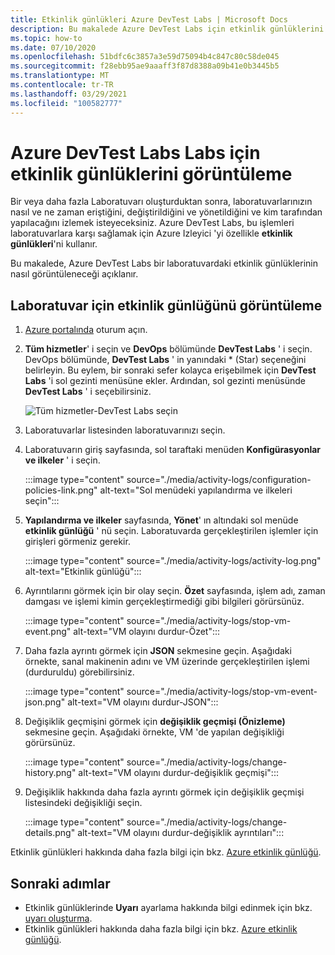 ```yaml
---
title: Etkinlik günlükleri Azure DevTest Labs | Microsoft Docs
description: Bu makalede Azure DevTest Labs için etkinlik günlüklerini görüntüleme adımları sunulmaktadır.
ms.topic: how-to
ms.date: 07/10/2020
ms.openlocfilehash: 51bdfc6c3857a3e59d75094b4c847c80c58de045
ms.sourcegitcommit: f28ebb95ae9aaaff3f87d8388a09b41e0b3445b5
ms.translationtype: MT
ms.contentlocale: tr-TR
ms.lasthandoff: 03/29/2021
ms.locfileid: "100582777"
---
```

# <a name="view-activity-logs-for-labs-in-azure-devtest-labs"></a>Azure DevTest Labs Labs için etkinlik günlüklerini görüntüleme 
Bir veya daha fazla Laboratuvarı oluşturduktan sonra, laboratuvarlarınızın nasıl ve ne zaman eriştiğini, değiştirildiğini ve yönetildiğini ve kim tarafından yapılacağını izlemek isteyeceksiniz. Azure DevTest Labs, bu işlemleri laboratuvarlara karşı sağlamak için Azure Izleyici 'yi özellikle **etkinlik günlükleri**'ni kullanır. 

Bu makalede, Azure DevTest Labs bir laboratuvardaki etkinlik günlüklerinin nasıl görüntüleneceği açıklanır.

## <a name="view-activity-log-for-a-lab"></a>Laboratuvar için etkinlik günlüğünü görüntüleme

1. [Azure portalında](https://portal.azure.com) oturum açın.
1. **Tüm hizmetler**' i seçin ve **DevOps** bölümünde **DevTest Labs** ' i seçin. DevOps bölümünde, **DevTest Labs** ' in yanındaki * (Star)  seçeneğini belirleyin. Bu eylem, bir sonraki sefer kolayca erişebilmek için **DevTest Labs** 'i sol gezinti menüsüne ekler. Ardından, sol gezinti menüsünde **DevTest Labs** ' i seçebilirsiniz.

    ![Tüm hizmetler-DevTest Labs seçin](./media/devtest-lab-create-lab/all-services-select.png)
1. Laboratuvarlar listesinden laboratuvarınızı seçin.
1. Laboratuvarın giriş sayfasında, sol taraftaki menüden **Konfigürasyonlar ve ilkeler** ' i seçin. 

    :::image type="content" source="./media/activity-logs/configuration-policies-link.png" alt-text="Sol menüdeki yapılandırma ve ilkeleri seçin":::
1. **Yapılandırma ve ilkeler** sayfasında, **Yönet**' ın altındaki sol menüde **etkinlik günlüğü** ' nü seçin. Laboratuvarda gerçekleştirilen işlemler için girişleri görmeniz gerekir. 

    :::image type="content" source="./media/activity-logs/activity-log.png" alt-text="Etkinlik günlüğü":::    
1. Ayrıntılarını görmek için bir olay seçin. **Özet** sayfasında, işlem adı, zaman damgası ve işlemi kimin gerçekleştirmediği gibi bilgileri görürsünüz. 
    
    :::image type="content" source="./media/activity-logs/stop-vm-event.png" alt-text="VM olayını durdur-Özet":::        
1. Daha fazla ayrıntı görmek için **JSON** sekmesine geçin. Aşağıdaki örnekte, sanal makinenin adını ve VM üzerinde gerçekleştirilen işlemi (durduruldu) görebilirsiniz.

    :::image type="content" source="./media/activity-logs/stop-vm-event-json.png" alt-text="VM olayını durdur-JSON":::           
1. Değişiklik geçmişini görmek için **değişiklik geçmişi (Önizleme)** sekmesine geçin. Aşağıdaki örnekte, VM 'de yapılan değişikliği görürsünüz. 

    :::image type="content" source="./media/activity-logs/change-history.png" alt-text="VM olayını durdur-değişiklik geçmişi":::             
1. Değişiklik hakkında daha fazla ayrıntı görmek için değişiklik geçmişi listesindeki değişikliği seçin. 

    :::image type="content" source="./media/activity-logs/change-details.png" alt-text="VM olayını durdur-değişiklik ayrıntıları":::             

Etkinlik günlükleri hakkında daha fazla bilgi için bkz. [Azure etkinlik günlüğü](../azure-monitor/essentials/activity-log.md).

## <a name="next-steps"></a>Sonraki adımlar

- Etkinlik günlüklerinde **Uyarı** ayarlama hakkında bilgi edinmek için bkz. [uyarı oluşturma](create-alerts.md).
- Etkinlik günlükleri hakkında daha fazla bilgi için bkz.  [Azure etkinlik günlüğü](../azure-monitor/essentials/activity-log.md).

